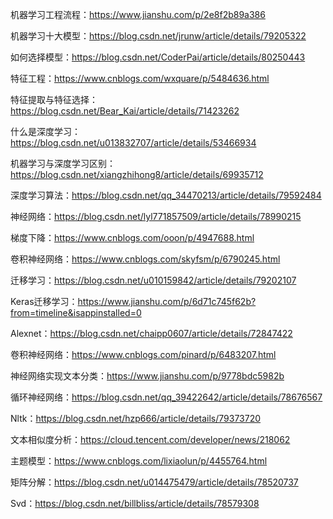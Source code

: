 机器学习工程流程：https://www.jianshu.com/p/2e8f2b89a386

机器学习十大模型：https://blog.csdn.net/jrunw/article/details/79205322

如何选择模型：https://blog.csdn.net/CoderPai/article/details/80250443

特征工程：https://www.cnblogs.com/wxquare/p/5484636.html

特征提取与特征选择：https://blog.csdn.net/Bear_Kai/article/details/71423262

什么是深度学习：https://blog.csdn.net/u013832707/article/details/53466934

机器学习与深度学习区别：https://blog.csdn.net/xiangzhihong8/article/details/69935712

深度学习算法：https://blog.csdn.net/qq_34470213/article/details/79592484

神经网络：https://blog.csdn.net/lyl771857509/article/details/78990215

梯度下降：https://www.cnblogs.com/ooon/p/4947688.html

卷积神经网络：https://www.cnblogs.com/skyfsm/p/6790245.html

迁移学习：https://blog.csdn.net/u010159842/article/details/79202107

Keras迁移学习：https://www.jianshu.com/p/6d71c745f62b?from=timeline&isappinstalled=0

Alexnet：https://blog.csdn.net/chaipp0607/article/details/72847422

卷积神经网络：https://www.cnblogs.com/pinard/p/6483207.html

神经网络实现文本分类：https://www.jianshu.com/p/9778bdc5982b

循环神经网络：https://blog.csdn.net/qq_39422642/article/details/78676567

Nltk：https://blog.csdn.net/hzp666/article/details/79373720

文本相似度分析：https://cloud.tencent.com/developer/news/218062

主题模型：https://www.cnblogs.com/lixiaolun/p/4455764.html

矩阵分解：https://blog.csdn.net/u014475479/article/details/78520737

Svd：https://blog.csdn.net/billbliss/article/details/78579308
